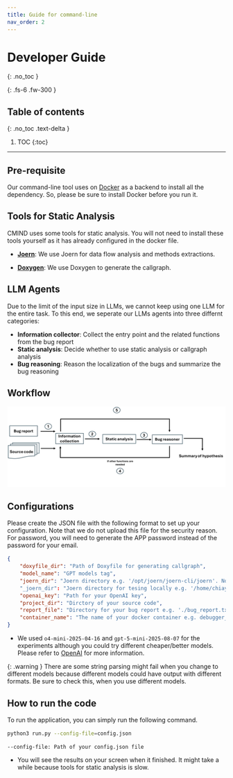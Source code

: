 ```yaml
---
title: Guide for command-line 
nav_order: 2
---
```


# Developer Guide 
{: .no_toc }

{: .fs-6 .fw-300 }

## Table of contents
{: .no_toc .text-delta }

1. TOC
{:toc}

---
## Pre-requisite
Our command-line tool uses on [Docker](https://www.docker.com/) as a backend to install all the dependency. So, please be sure to install Docker before you run it.


## Tools for Static Analysis
CMIND uses some tools for static analysis. You will not need to install these tools yourself as it has already configured in the docker file.

- [**Joern**](https://docs.joern.io/): We use Joern for data flow analysis and methods extractions.

- [**Doxygen**](https://www.doxygen.nl/): We use Doxygen to generate the callgraph.

## LLM Agents
Due to the limit of the input size in LLMs, we cannot keep using one LLM for the entire task. To this end, we seperate our LLMs agents into three differnt categories:

- **Information collector**: Collect the entry point and the related functions from the bug report
- **Static analysis**: Decide whether to use static analysis or callgraph analysis 
- **Bug reasoning**: Reason the localization of the bugs and summarize the bug reasoning

## Workflow

![work flow](/assets/images/workflow.png) 


## Configurations

Please create the JSON file with the following format to set up your configuration. Note that we do not upload this file for the security reason. For password, you will need to generate the APP password instead of the password for your email.

``` json
{
    "doxyfile_dir": "Path of Doxyfile for generating callgraph",
    "model_name": "GPT models tag",
    "joern_dir": "Joern directory e.g. '/opt/joern/joern-cli/joern'. Note that it needs to be the directory in the docker container not local directory"
    "_joern_dir": "Joern directory for tesing locally e.g. '/home/chiayi/bin/joern/joern-cli/joern' You will need to change it to joern_dir yourself when run it locally for debug",
    "openai_key": "Path for your OpenAI key",
    "project_dir": "Dirctory of your source code",
    "report_file": "Directory for your bug report e.g. './bug_report.txt'",
    "container_name": "The name of your docker container e.g. debugger_container"
}
```

- We used ```o4-mini-2025-04-16``` and ```gpt-5-mini-2025-08-07``` for the experiments although you could try different cheaper/better models. Please refer to [OpenAI](https://platform.openai.com/docs/models) for more information.

{: .warning }
There are some string parsing might fail when you change to different models because different models could have output with different formats. Be sure to check this, when you use different models.

## How to run the code
To run the application, you can simply run the following command.

```bash
python3 run.py --config-file=config.json
```

```
--config-file: Path of your config.json file
```

- You will see the results on your screen when it finished. It might take a while because tools for static analysis is slow.
